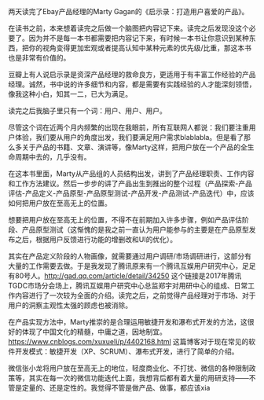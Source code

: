 
两天读完了Ebay产品经理的Marty Gagan的《启示录：打造用户喜爱的产品》。

在读书之前，本来想着读完之后做一个脑图把内容记下来。读完之后发现没这个必要了。因为并不是每一本书都需要把内容记下来，有时候一本书让你意识到某种东西，把你的视角变得更加宏观或者提高认知中某种元素的优先级/比重，那这本书也是非常有价值的。

豆瓣上有人说启示录是资深产品经理的救命良方，更适用于有丰富工作经验的产品经理。诚然，书中说的许多细节和内容，都是需要有实践经验的人才能深刻领悟，像我这种小白，知其一二，已大为满足。

读完之后我脑子里只有一个词：用户、用户、用户。

尽管这个词在近两个月内频繁的出现在我眼前，所有互联网人都说：我们要注重用户体验，我们要从用户的角度出发，我们要满足用户需求blablabla。但是看了那么多关于产品的书籍、文章、演讲等，像Marty这样，把用户放在一个产品的全生命周期中去的，几乎没有。

在这本书里面，Marty从产品组的人员结构出发，讲到了产品经理职责、工作内容和工作方法建议。然后一步步的讲了产品出生到推出的整个过程（产品探索-产品评估-产品定义-产品原型-产品原型测试-产品开发-产品测试-产品迭代）中，应该如何把用户放在至高无上的位置。

想要把用户放在至高无上的位置，不得不在前期加入许多步骤，例如产品评估阶段、产品原型测试（这惭愧的是我之前一直认为用户能参与的主要是在产品原型发布之后，根据用户反馈进行功能的增删改和UI的优化）。

其实在产品定义阶段的人物画像，就需要通过用户调研/市场调研进行，这部分有大量的工作需要去做。于是我发现了腾讯原来有一个腾讯互娱用户研究中心，足足有80号人。http://gad.qq.com/article/detail/34250 这个链接是2017年腾讯TGDC市场分会场上，腾讯互娱用户研究中心总监郑宇对用研中心的组成、日常工作内容进行了一次较为全面的介绍。读完之后，之前觉得产品经理对于市场、对于用户的洞察主观性太强的顾虑也被消除。

在产品实现方法中，Marty推崇的是合理运用敏捷开发和瀑布式开发的方法，这很好的体现了中国文化的精髓，中庸之道，因地制宜。https://www.cnblogs.com/xuxueli/p/4402168.html 这篇博客对于现在常见的软件开发模式：敏捷开发（XP、SCRUM）、瀑布式开发，进行了简单的介绍。

微信张小龙将用户放在至高无上的地位，轻度商业化、不打扰、微信的各种限制政策等，其实在每一次的微信功能迭代上面，我想背后都有着大量的用研支持——不管是定量的、还是定性的。我觉得不管是做产品、做事，都应该xia

<!--stackedit_data:
eyJoaXN0b3J5IjpbMTQ3OTE4NjQ4NiwyMDY2OTA1NThdfQ==
-->